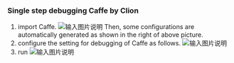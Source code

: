 ### Single step debugging Caffe by Clion
1. import Caffe.
![输入图片说明](https://gitee.com/uploads/images/2019/0429/173416_7df89191_945965.png "1.png")
Then, some configurations are automatically generated as shown in the right of above picture.
2. configure the setting for debugging of Caffe as follows.
![输入图片说明](https://gitee.com/uploads/images/2019/0429/173359_e5fdde85_945965.png "2.png")
3. run
![输入图片说明](https://gitee.com/uploads/images/2019/0429/174302_62bd8535_945965.png "3.png")
